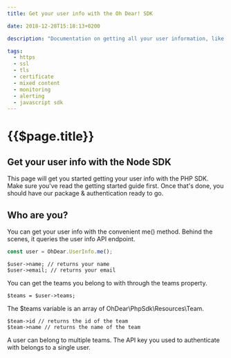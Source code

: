 ```yaml
---
title: Get your user info with the Oh Dear! SDK

date: 2018-12-28T15:18:13+0200

description: "Documentation on getting all your user information, like teams &amp; IDs, with the Oh Dear! Node SDK"

tags:
  - https
  - ssl
  - tls 
  - certificate
  - mixed content
  - monitoring
  - alerting
  - javascript sdk
---
```


# {{$page.title}}

## Get your user info with the Node SDK
This page will get you started getting your user info with the PHP SDK. Make sure you've read the getting started guide first. Once that's done, you should have our package & authentication ready to go.

## Who are you? #
You can get your user info with the convenient me() method. Behind the scenes, it queries the user info API endpoint.

```js
const user = OhDear.UserInfo.me();
```
```
$user->name; // returns your name
$user->email; // returns your email
```
You can get the teams you belong to with through the teams property.

```
$teams = $user->teams;
```
The $teams variable is an array of OhDear\PhpSdk\Resources\Team.
```
$team->id // returns the id of the team
$team->name // returns the name of the team
```
A user can belong to multiple teams. The API key you used to authenticate with belongs to a single user.